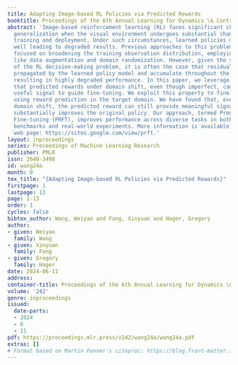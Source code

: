 ```yaml
---
title: Adapting Image-based RL Policies via Predicted Rewards
booktitle: Proceedings of the 6th Annual Learning for Dynamics \& Control Conference
abstract: 'Image-based reinforcement learning (RL) faces significant challenges in
  generalization when the visual environment undergoes substantial changes between
  training and deployment. Under such circumstances, learned policies may not perform
  well leading to degraded results. Previous approaches to this problem have largely
  focused on broadening the training observation distribution, employing techniques
  like data augmentation and domain randomization. However, given the sequential nature
  of the RL decision-making problem, it is often the case that residual errors are
  propagated by the learned policy model and accumulate throughout the trajectory,
  resulting in highly degraded performance. In this paper, we leverage the observation
  that predicted rewards under domain shift, even though imperfect, can still be a
  useful signal to guide fine-tuning. We exploit this property to fine-tune a policy
  using reward prediction in the target domain. We have found that, even under significant
  domain shift, the predicted reward can still provide meaningful signal and fine-tuning
  substantially improves the original policy. Our approach, termed Predicted Reward
  Fine-tuning (PRFT), improves performance across diverse tasks in both simulated
  benchmarks and real-world experiments. More information is available at project
  web page: https://sites.google.com/view/prft.'
layout: inproceedings
series: Proceedings of Machine Learning Research
publisher: PMLR
issn: 2640-3498
id: wang24a
month: 0
tex_title: "{Adapting Image-based RL Policies via Predicted Rewards}"
firstpage: 1
lastpage: 13
page: 1-13
order: 1
cycles: false
bibtex_author: Wang, Weiyao and Fang, Xinyuan and Hager, Gregory
author:
- given: Weiyao
  family: Wang
- given: Xinyuan
  family: Fang
- given: Gregory
  family: Hager
date: 2024-06-11
address:
container-title: Proceedings of the 6th Annual Learning for Dynamics \& Control Conference
volume: '242'
genre: inproceedings
issued:
  date-parts:
  - 2024
  - 6
  - 11
pdf: https://proceedings.mlr.press/v242/wang24a/wang24a.pdf
extras: []
# Format based on Martin Fenner's citeproc: https://blog.front-matter.io/posts/citeproc-yaml-for-bibliographies/
---
```

